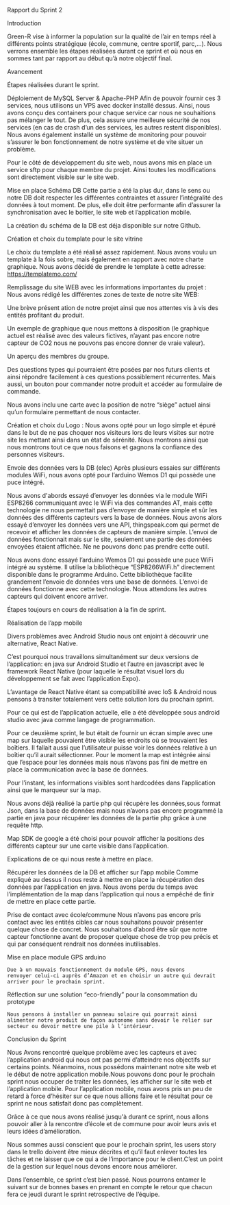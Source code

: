 Rapport du Sprint 2




Introduction 

Green-R vise à informer la population sur la qualité de l’air en temps réel à différents points stratégique (école, commune, centre sportif, parc,...). 
Nous verrons ensemble les étapes réalisées durant ce sprint et où nous en sommes tant par rapport au début qu’à notre objectif final.

Avancement

Étapes réalisées durant le sprint. 

Déploiement de MySQL Server & Apache-PHP
Afin de pouvoir fournir ces 3 services, nous utilisons un VPS avec docker installé dessus. Ainsi, nous avons conçu des containers pour chaque service car nous ne souhaitions pas mélanger le tout. De plus, cela assure une meilleure sécurité de nos services (en cas de crash d’un des services, les autres restent disponibles). Nous avons également installé un système de monitoring pour pouvoir s’assurer le bon fonctionnement de notre système et de vite situer un problème.

Pour le côté de développement du site web, nous avons mis en place un service sftp pour chaque membre du projet. Ainsi toutes les modifications sont directement visible sur le site web.

Mise en place Schéma DB
Cette partie a été la plus dur, dans le sens ou notre DB doit respecter les différentes contraintes et assurer l’intégralité des données à tout moment. De plus, elle doit être performante afin d’assurer la synchronisation avec le boitier, le site web et l’application mobile.

La création du schéma de la DB est déja disponible sur notre Github.


Création et choix du template pour le site vitrine

Le choix du template a été réalisé assez rapidement. Nous avons voulu un template à la fois sobre, mais également en rapport avec notre charte graphique.
	Nous avons décidé de prendre le template à cette adresse:
	https://templatemo.com/

Remplissage du site WEB avec les informations importantes du projet : 
Nous avons rédigé les différentes zones de texte de notre site WEB: 

Une brève présent	ation de notre projet ainsi que nos attentes vis à vis des entités profitant du produit.
 
Un exemple de graphique que nous mettons à disposition (le graphique actuel est réalisé avec des valeurs fictives, n’ayant pas encore notre capteur de CO2 nous ne pouvons pas encore donner de vraie valeur). 

Un aperçu des membres du groupe. 

Des questions types qui pourraient être posées par nos futurs clients et ainsi répondre facilement à ces questions possiblement récurrentes. Mais aussi, un bouton pour commander notre produit et accéder au formulaire de commande.

Nous avons inclu une carte avec la position de notre “siège” actuel ainsi qu’un formulaire permettant de nous contacter.


Création et choix du Logo :
Nous avons opté pour un logo simple et épuré dans le but de ne pas choquer nos visiteurs lors de leurs visites sur notre site les mettant ainsi dans un état de sérénité. Nous montrons ainsi que nous montrons tout ce que nous faisons et gagnons la confiance des personnes visiteurs.


Envoie des données vers la DB (elec)
Après plusieurs essaies sur différents modules WiFi, nous avons opté pour l’arduino Wemos D1 qui possède une puce intégré.

Nous avons d'abords essayé d’envoyer les données via le module WiFi ESP8266 communiquant avec le WiFi via des commandes AT, mais cette technologie ne nous permettait pas d’envoyer de manière simple et sûr les données des différents capteurs vers la base de données.
Nous avons alors essayé d’envoyer les données vers une API, thingspeak.com qui permet de recevoir et afficher les données de capteurs de manière simple. L’envoi de données fonctionnait mais sur le site, seulement une partie des données envoyées étaient affichée. Ne ne pouvons donc pas prendre cette outil.

Nous avons donc essayé l’arduino Wemos D1 qui possède une puce WiFi intégré au système.
Il utilise la bibliothèque “ESP8266WiFi.h” directement disponible dans le programme Arduino. Cette bibliothèque facilite grandement l’envoie de données vers une base de données. 
L’envoi de données fonctionne avec cette technologie. Nous attendons les autres capteurs qui doivent encore arriver.



Étapes toujours en cours de réalisation à la fin de sprint.


Réalisation de l’app mobile

Divers problèmes avec Android Studio nous ont enjoint à découvrir une alternative, React Native.

C’est pourquoi nous travaillons simultanément sur deux versions de l’application:  en java sur Android Studio et l’autre en javascript avec le framework React Native (pour laquelle le résultat visuel lors du développement se fait avec l’application Expo).

L’avantage de React Native étant sa compatibilité avec IoS & Android nous pensons à transiter totalement vers cette solution lors du prochain sprint.

Pour ce qui est de l’application actuelle, elle a été développée sous android studio avec java comme langage de programmation.

Pour ce deuxième sprint, le but était de fournir un écran simple avec une map sur laquelle pouvaient être visible les endroits où se trouvaient les boîtiers.
Il fallait aussi que l’utilisateur puisse voir les données relative à un boîtier qu’il aurait sélectionner.
Pour le moment la map est intégrée ainsi que l’espace pour les données mais nous n’avons pas fini de mettre en place la communication avec la base de données.

Pour l’instant, les informations visibles sont hardcodées dans l’application ainsi que le marqueur sur la map.

Nous avons déjà réalisé la partie php qui récupère les données,sous format Json, dans la base de données mais nous n’avons pas encore programmé la partie en java pour récupérer les données de la partie php grâce à une requête http.


Map SDK de google a été choisi pour pouvoir afficher la positions des différents capteur sur une carte visible dans l’application.



Explications de ce qui nous reste à mettre en place.

Récupérer les données de la DB et afficher sur l’app mobile 
Comme expliqué au dessus il nous reste à mettre en place la récupération des données par l’application en java.
Nous avons perdu du temps avec l’implémentation de la map dans l’application qui nous a empêché de finir de mettre en place cette partie.


Prise de contact avec école/commune
Nous n’avons pas encore pris contact avec les entités cibles car nous souhaitons pouvoir présenter quelque chose de concret. Nous souhaitons d’abord être sûr que notre capteur fonctionne avant de proposer quelque chose de trop peu précis et qui par conséquent rendrait nos données inutilisables. 


Mise en place module GPS arduino 

	Due à un mauvais fonctionnement du module GPS, nous devons 
	renvoyer celui-ci auprès d’Amazon et en choisir un autre qui devrait arriver pour le prochain sprint.

Réflection sur une solution “eco-friendly” pour la consommation du prototype

	Nous pensons à installer un panneau solaire qui pourrait ainsi alimenter notre produit de façon autonome sans devoir le relier sur secteur ou devoir mettre une pile à l’intérieur. 




Conclusion du Sprint 

Nous Avons rencontré quelque problème avec les capteurs et avec l’application android qui nous ont pas permi d’atteindre nos objectifs sur certains points.
Néanmoins, nous possédons maintenant notre site web et le début de notre application mobile.Nous pouvons donc pour le prochain sprint nous occuper de traiter les données, les afficher sur le site web et l’application mobile.
Pour l’application mobile, nous avons pris un peu de retard à force d’hésiter sur ce que nous allions faire et le résultat pour ce sprint ne nous satisfait donc pas complètement.

Grâce à ce que nous avons réalisé jusqu'à durant ce sprint, nous allons pouvoir aller à la rencontre d’école et de commune pour avoir leurs avis et leurs idées d’amélioration.

Nous sommes aussi conscient que pour le prochain sprint, les users story dans le trello doivent être mieux décrites et qu’il faut enlever toutes les tâches et ne laisser que ce qui a de l’importance pour le client.C’est un point de la gestion sur lequel nous devons encore nous améliorer.

Dans l’ensemble, ce sprint c’est bien passé. Nous pourrons entamer le suivant sur de bonnes bases en prenant en compte le retour que chacun fera ce jeudi durant le sprint retrospective de l’équipe.
